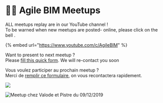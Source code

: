# 👷‍♀️ Agile BIM Meetups

ALL meetups replay are in our YouTube channel !   
To be warned when new meetups are posted- online, please click on the bell .

{% embed url="https://www.youtube.com/c/AgileBIM" %}

  
  
Want to present to next meetup ?   
Please [fill this quick form](https://sebastien277352.typeform.com/to/Z1CeRnBm). We will re-contact you soon 

Vous voulez participer au prochain meetup ?   
Merci de [remplir ce formulaire](https://sebastien277352.typeform.com/to/Z1CeRnBm), on vous recontactera rapidement.   


![](../.gitbook/assets/open-source-agile-collaborative-meetup.png)

![Meetup chez Valode et Pistre du 09/12/2019](../.gitbook/assets/photo-analisa.jpeg)

